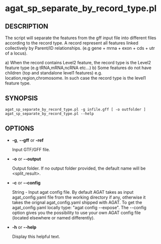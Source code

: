 # agat\_sp\_separate\_by\_record\_type.pl

## DESCRIPTION

The script will separate the features from the gff input file into different files according to
the record type. A record represent all features linked collectively by Parent/ID relationships.
(e.g gene + mrna + exon + cds + utr of a locus).

a) When the record contains Level2 feature, the record type is the Level2 feature type (e.g tRNA,mRNA,ncRNA etc...)
b) Some features do not have children (top and standalone level1 features) e.g. location,region,chromosome.
In such case the record type is the level1 feature type.

## SYNOPSIS

```
agat_sp_separate_by_record_type.pl -g infile.gff [ -o outfolder ]
agat_sp_separate_by_record_type.pl --help
```

## OPTIONS

- **-g**, **--gff** or **-ref**

    Input GTF/GFF file.

- **-o** or **--output**

    Output folder.  If no output folder provided, the default name will be &lt;split\_result>.

- **-c** or **--config**

    String - Input agat config file. By default AGAT takes as input agat_config.yaml file from the working directory if any,
    otherwise it takes the orignal agat_config.yaml shipped with AGAT. To get the agat_config.yaml locally type: "agat config --expose".
    The --config option gives you the possibility to use your own AGAT config file (located elsewhere or named differently).

- **-h** or **--help**

    Display this helpful text.

